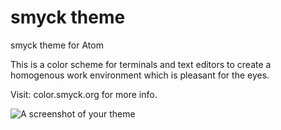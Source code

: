 # smyck theme

smyck theme for Atom

This is a color scheme for terminals and text editors to create a homogenous work environment which is pleasant for the eyes.

Visit: color.smyck.org for more info.

![A screenshot of your theme](https://f.cloud.github.com/assets/69169/2289498/4c3cb0ec-a009-11e3-8dbd-077ee11741e5.gif)
